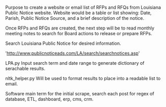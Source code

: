 Purpose to create a website or email list of RFPs and RFQs from Louisiana Public Notice website.
Website would be a table or list showing: Date, Parish, Public Notice Source, and a brief description of the notice.


Once RFPs and RFQs are created, the next step will be to read monthly meeting notes to search for Board actions to release or prepare RFPs.


Search Louisiana Public Notice for desired information.  

'http://www.publicnoticeads.com/LA/search/searchnotices.asp'

LPA.py
Input search term and date range to generate dictionary of serachable results.

nltk_helper.py
Will be used to format results to place into a readable list to email.


Software main term for the initial scrape, search each post for regex of database, ETL, dashboard, erp, cms, crm.
